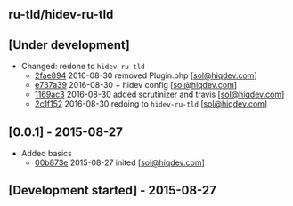 ru-tld/hidev-ru-tld
-------------------

## [Under development]

- Changed: redone to `hidev-ru-tld`
    - [2fae894] 2016-08-30 removed Plugin.php [sol@hiqdev.com]
    - [e737a39] 2016-08-30 + hidev config [sol@hiqdev.com]
    - [1169ac3] 2016-08-30 added scrutinizer and travis [sol@hiqdev.com]
    - [2c1f152] 2016-08-30 redoing to `hidev-ru-tld` [sol@hiqdev.com]

## [0.0.1] - 2015-08-27

- Added basics
    - [00b873e] 2015-08-27 inited [sol@hiqdev.com]

## [Development started] - 2015-08-27

[00b873e]: https://github.com/ru-tld/hidev-ru-tld/commit/00b873e
[1169ac3]: https://github.com/ru-tld/hidev-ru-tld/commit/1169ac3
[2c1f152]: https://github.com/ru-tld/hidev-ru-tld/commit/2c1f152
[2fae894]: https://github.com/ru-tld/hidev-ru-tld/commit/2fae894
[e737a39]: https://github.com/ru-tld/hidev-ru-tld/commit/e737a39
